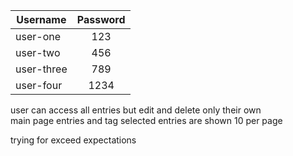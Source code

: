 | Username   | Password |
| ---------- | :------: |
| user-one   |   123    |
| user-two   |   456    |
| user-three |   789    |
| user-four  |   1234   |

user can access all entries but edit and delete only their own  
main page entries and tag selected entries are shown 10 per page

trying for exceed expectations
